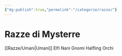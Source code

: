 ```yaml
---
{"dg-publish":true,"permalink":"/categorie/razze/"}
---
```


# Razze di Mysterre

[[Razze/Umani\|Umani]]
Elfi
Nani
Gnomi
Halfling
Orchi
